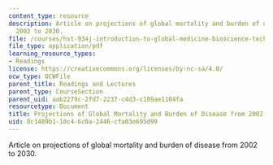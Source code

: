 ```yaml
---
content_type: resource
description: Article on projections of global mortality and burden of disease from
  2002 to 2030.
file: /courses/hst-934j-introduction-to-global-medicine-bioscience-technologies-disparities-strategies-spring-2010/8c1489b110c46c0a2446cfa03e695d99_MITHST_934JS10_ses1_proj.pdf
file_type: application/pdf
learning_resource_types:
- Readings
license: https://creativecommons.org/licenses/by-nc-sa/4.0/
ocw_type: OCWFile
parent_title: Readings and Lectures
parent_type: CourseSection
parent_uid: aab2279c-2fd7-2237-c4d3-c109ae1104fa
resourcetype: Document
title: Projections of Global Mortality and Burden of Disease from 2002 to 2030
uid: 8c1489b1-10c4-6c0a-2446-cfa03e695d99
---
```

Article on projections of global mortality and burden of disease from 2002 to 2030.